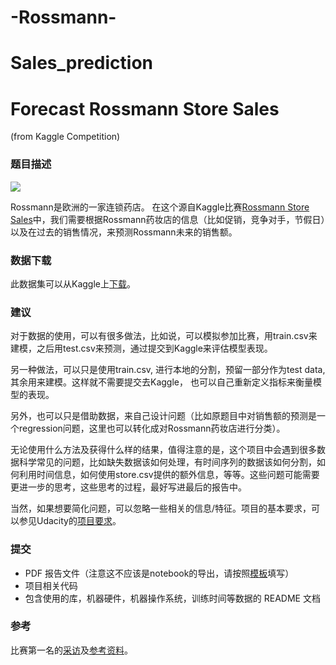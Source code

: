 # -Rossmann-
# Sales_prediction
# Forecast Rossmann Store Sales 
(from Kaggle Competition)


### 题目描述

![](./rossmann_banner2.png)

Rossmann是欧洲的一家连锁药店。 在这个源自Kaggle比赛[Rossmann Store Sales](https://www.kaggle.com/c/rossmann-store-sales)中，我们需要根据Rossmann药妆店的信息（比如促销，竞争对手，节假日）以及在过去的销售情况，来预测Rossmann未来的销售额。

### 数据下载 
此数据集可以从Kaggle上[下载](https://www.kaggle.com/c/rossmann-store-sales/data)。


### 建议

对于数据的使用，可以有很多做法，比如说，可以模拟参加比赛，用train.csv来建模，之后用test.csv来预测，通过提交到Kaggle来评估模型表现。

另一种做法，可以只是使用train.csv, 进行本地的分割，预留一部分作为test data, 其余用来建模。这样就不需要提交去Kaggle， 也可以自己重新定义指标来衡量模型的表现。

另外，也可以只是借助数据，来自己设计问题（比如原题目中对销售额的预测是一个regression问题，这里也可以转化成对Rossmann药妆店进行分类）。

无论使用什么方法及获得什么样的结果，值得注意的是，这个项目中会遇到很多数据科学常见的问题，比如缺失数据该如何处理，有时间序列的数据该如何分割，如何利用时间信息，如何使用store.csv提供的额外信息，等等。这些问题可能需要更进一步的思考，这些思考的过程，最好写进最后的报告中。

当然，如果想要简化问题，可以忽略一些相关的信息/特征。项目的基本要求，可以参见Udacity的[项目要求](https://review.udacity.com/#!/rubrics/273/view)。


### 提交
* PDF 报告文件（注意这不应该是notebook的导出，请按照[模板](https://github.com/nd009/capstone/blob/master/capstone_report_template.md)填写）
* 项目相关代码
* 包含使用的库，机器硬件，机器操作系统，训练时间等数据的 README 文档


### 参考
比赛第一名的[采访](http://blog.kaggle.com/2015/12/21/rossmann-store-sales-winners-interview-1st-place-gert/)及[参考资料](https://www.kaggle.com/c/rossmann-store-sales/forums/t/18024/model-documentation-1st-place)。
